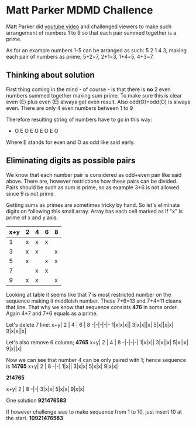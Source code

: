 # Matt Parker MDMD Challence
Matt Parker did [youtube video](https://www.youtube.com/watch?v=AXfl_e33Gt4) and challenged viewers to make such arrangement of numbers 1 to 9 so that each pair summed together is a prime. 

As for an example numbers 1-5 can be arranged as such: 5 2 1 4 3, making each pair of numbers as prime; 5+2=7, 2+1=3, 1+4=5, 4+3=7.

## Thinking about solution
First thing coming in the mind - of course - is that there is **no** 2 even numbers summed together making sum prime. To make sure this is clear even (E) plus even (E) always get even result. Also odd(O)+odd(O) is always even. There are only 4 even numbers between 1 to 9

Therefore resulting string of numbers have to go in this way:
* O E O E O E O E O

Where E stands for even and O as odd like said early.

## Eliminating digits as possible pairs
We know that each number pair is considered as odd+even pair like said above. There are, however restrictions how these pairs can be divided. Pairs should be such as sum is prime, so as example 3+6 is not allowed since 9 is not prime.

Getting sums as primes are sometimes tricky by hand. So let's eliminate digits on following this small array. Array has each cell marked as if "x" is prime of x and y axis.

x+y| 2 | 4 | 6 | 8
-|-|-|-|-
1|x|x|x||
3|x|x||x|
5|x||x|x|
7||x|x||
9|x|x||x|

Looking at table it seems like that 7 is most restricted number on the sequence making it middleish number. These 7+6=13 and 7+4=11 cleans that line. That why we know that sequence consists **476** in some order. Again 4+7 and 7+6 equals as a prime.


Let's delete 7 line: 
x+y| 2 | 4 | 6 | 8
-|-|-|-|-
1|x|x|x||
3|x|x||x|
5|x||x|x|
9|x|x||x|

Let's also remove 6 column; **4765**
x+y| 2 | 4 | 8
-|-|-|-|
1|x|x||
3|x||x|
5|x||x|
9|x||x|

Now we can see that number 4 can be only paired with 1; hence sequence is **14765**
x+y| 2 | 8
-|-|
1|x||
3|x|x|
5|x|x|
9|x|x|

**214765**

x+y| 2 | 8
-|-|
3|x|x|
5|x|x|
9|x|x|

One solution **921476583**

If however challenge was to make sequence from 1 to 10, just insert 10 at the start. **10921476583**





























